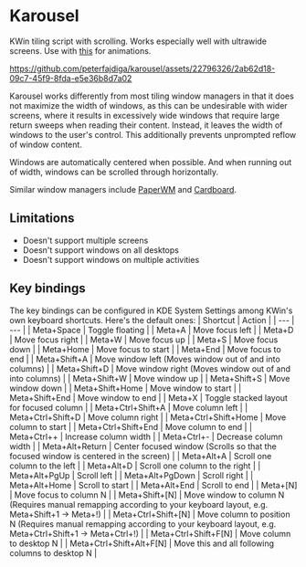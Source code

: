 # Karousel
KWin tiling script with scrolling. Works especially well with ultrawide screens.
Use with [this](https://github.com/peterfajdiga/kwin4_effect_geometry_change) for animations.

https://github.com/peterfajdiga/karousel/assets/22796326/2ab62d18-09c7-45f9-8fda-e5e36b8d7a02

Karousel works differently from most tiling window managers in that it does not maximize the width
of windows, as this can be undesirable with wider screens, where it results in excessively wide
windows that require large return sweeps when reading their content.
Instead, it leaves the width of windows to the user's control. This additionally prevents
unprompted reflow of window content.

Windows are automatically centered when possible. And when running out of width, windows can be
scrolled through horizontally.

Similar window managers include [PaperWM](https://github.com/paperwm/PaperWM) and
[Cardboard](https://gitlab.com/cardboardwm/cardboard).

## Limitations
- Doesn't support multiple screens
- Doesn't support windows on all desktops
- Doesn't support windows on multiple activities

## Key bindings
The key bindings can be configured in KDE System Settings among KWin's own keyboard shortcuts.
Here's the default ones:
| Shortcut                 | Action                                                                                                                         |
| ---                      | ---                                                                                                                            |
| Meta+Space               | Toggle floating                                                                                                                |
| Meta+A                   | Move focus left                                                                                                                |
| Meta+D                   | Move focus right                                                                                                               |
| Meta+W                   | Move focus up                                                                                                                  |
| Meta+S                   | Move focus down                                                                                                                |
| Meta+Home                | Move focus to start                                                                                                            |
| Meta+End                 | Move focus to end                                                                                                              |
| Meta+Shift+A             | Move window left (Moves window out of and into columns)                                                                        |
| Meta+Shift+D             | Move window right (Moves window out of and into columns)                                                                       |
| Meta+Shift+W             | Move window up                                                                                                                 |
| Meta+Shift+S             | Move window down                                                                                                               |
| Meta+Shift+Home          | Move window to start                                                                                                           |
| Meta+Shift+End           | Move window to end                                                                                                             |
| Meta+X                   | Toggle stacked layout for focused column                                                                                       |
| Meta+Ctrl+Shift+A        | Move column left                                                                                                               |
| Meta+Ctrl+Shift+D        | Move column right                                                                                                              |
| Meta+Ctrl+Shift+Home     | Move column to start                                                                                                           |
| Meta+Ctrl+Shift+End      | Move column to end                                                                                                             |
| Meta+Ctrl++              | Increase column width                                                                                                          |
| Meta+Ctrl+-              | Decrease column width                                                                                                          |
| Meta+Alt+Return          | Center focused window (Scrolls so that the focused window is centered in the screen)                                           |
| Meta+Alt+A               | Scroll one column to the left                                                                                                  |
| Meta+Alt+D               | Scroll one column to the right                                                                                                 |
| Meta+Alt+PgUp            | Scroll left                                                                                                                    |
| Meta+Alt+PgDown          | Scroll right                                                                                                                   |
| Meta+Alt+Home            | Scroll to start                                                                                                                |
| Meta+Alt+End             | Scroll to end                                                                                                                  |
| Meta+[N]                 | Move focus to column N                                                                                                         |
| Meta+Shift+[N]           | Move window to column N (Requires manual remapping according to your keyboard layout, e.g. Meta+Shift+1 -> Meta+!)             |
| Meta+Ctrl+Shift+[N]      | Move column to position N (Requires manual remapping according to your keyboard layout, e.g. Meta+Ctrl+Shift+1 -> Meta+Ctrl+!) |
| Meta+Ctrl+Shift+F[N]     | Move column to desktop N                                                                                                       |
| Meta+Ctrl+Shift+Alt+F[N] | Move this and all following columns to desktop N                                                                               |
